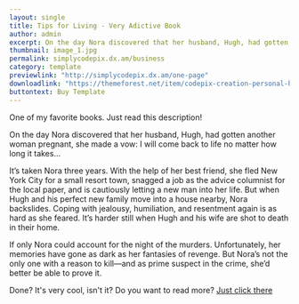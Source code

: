 ```yaml
---
layout: single
title: Tips for Living - Very Adictive Book
author: admin
excerpt: On the day Nora discovered that her husband, Hugh, had gotten another woman pregnant
thumbnail: image_1.jpg
permalink: simplycodepix.dx.am/business
category: template
previewlink: "http://simplycodepix.dx.am/one-page"
downloadlink: "https://themeforest.net/item/codepix-creation-personal-html-template/19627435"
buttontext: Buy Template
---
```


One of my favorite books. Just read this description!

On the day Nora discovered that her husband, Hugh, had gotten another woman pregnant, she made a vow: I will come back to life no matter how long it takes…

It’s taken Nora three years. With the help of her best friend, she fled New York City for a small resort town, snagged a job as the advice columnist for the local paper, and is cautiously letting a new man into her life. But when Hugh and his perfect new family move into a house nearby, Nora backslides. Coping with jealousy, humiliation, and resentment again is as hard as she feared. It’s harder still when Hugh and his wife are shot to death in their home.

If only Nora could account for the night of the murders. Unfortunately, her memories have gone as dark as her fantasies of revenge. But Nora’s not the only one with a reason to kill—and as prime suspect in the crime, she’d better be able to prove it.

Done? It's very cool, isn't it? Do you want to read more? <a target="_blank" href="https://www.amazon.com/gp/product/B0728NSCZH/ref=as_li_tl?ie=UTF8&camp=1789&creative=9325&creativeASIN=B0728NSCZH&linkCode=as2&tag=codepix00-20&linkId=deac6fb02f61e4a8bd3f25817f4eabc6">Just click there</a><img src="//ir-na.amazon-adsystem.com/e/ir?t=codepix00-20&l=am2&o=1&a=B0728NSCZH" width="1" height="1" border="0" alt="" style="border:none !important; margin:0px !important;" />